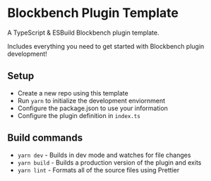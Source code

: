 # Blockbench Plugin Template
A TypeScript & ESBuild Blockbench plugin template.

Includes everything you need to get started with Blockbench plugin development!

## Setup
- Create a new repo using this template
- Run `yarn` to initialize the development enviornment
- Configure the package.json to use your information
- Configure the plugin definition in `index.ts`

## Build commands
- `yarn dev` - Builds in dev mode and watches for file changes
- `yarn build` - Builds a production version of the plugin and exits
- `yarn lint` - Formats all of the source files using Prettier
